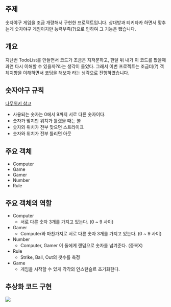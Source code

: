 

## 주제

숫자야구 게임을 조금 개량해서 구현한 프로젝트입니다. 상대방과 티키타카 하면서 맞추는게 숫자야구 게임이지만 능력부족(?)으로 인하여 그 기능은 뺐습니다.

## 개요

지난번 TodoList를 만들면서 코드가 조금은 지저분하고, 한달 뒤 내가 이 코드를 봤을때 과연 다시 이해할 수 있을까?라는 생각이 들었다. 그래서 이번 프로젝트는 조금더(?) 객체지향을 이해하면서 코딩을 해보자 라는 생각으로 진행하였습니다.

## 숫자야구 규칙

[나무위키 참고](https://namu.wiki/w/%EC%88%AB%EC%9E%90%EC%95%BC%EA%B5%AC)

- 사용되는 숫자는 0에서 9까지 서로 다른 숫자이다.
- 숫자가 맞지만 위치가 틀렸을 때는 볼
- 숫자와 위치가 전부 맞으면 스트라이크
- 숫자와 위치가 전부 틀리면 아웃

## 주요 객체

- Computer
- Game
- Gamer
- Number
- Rule

## 주요 객체의 역할

- Computer
  - 서로 다른 숫자 3개를 가지고 있는다. (0 ~ 9 사이)
- Gamer
  - Computer와 마찬가지로 서로 다른 숫자 3개를 가지고 있는다. (0 ~ 9 사이)
- Number
  - Computer, Gamer 이 둘에게 랜덤으로 숫자를 넘겨준다. (중복X)
- Rule
  - Strike, Ball, Out의 갯수를 측정
- Game
  - 게임을 시작할 수 있게 각각의 인스턴슬르 초기화한다.

## 추상화 코드 구현

![](https://images.velog.io/images/ljs0429777/post/35dfbabf-cbf9-443f-ad80-2bb7b1f0fea7/%E1%84%89%E1%85%B3%E1%84%8F%E1%85%B3%E1%84%85%E1%85%B5%E1%86%AB%E1%84%89%E1%85%A3%E1%86%BA%202020-09-04%20%E1%84%8B%E1%85%A9%E1%84%92%E1%85%AE%203.06.28.png)


